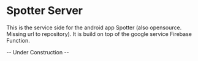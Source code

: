 # Spotter Server

This is the service side for the android app Spotter (also opensource. Missing url to repository).
It is build on top of the google service Firebase Function.

-- Under Construction --